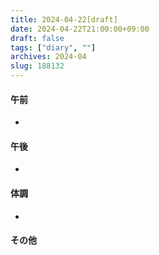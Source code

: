 ```yaml
---
title: 2024-04-22[draft]
date: 2024-04-22T21:00:00+09:00
draft: false
tags: ["diary", ""]
archives: 2024-04
slug: 188132
---
```

#### 午前
- 
#### 午後
- 
#### 体調
- 
#### その他